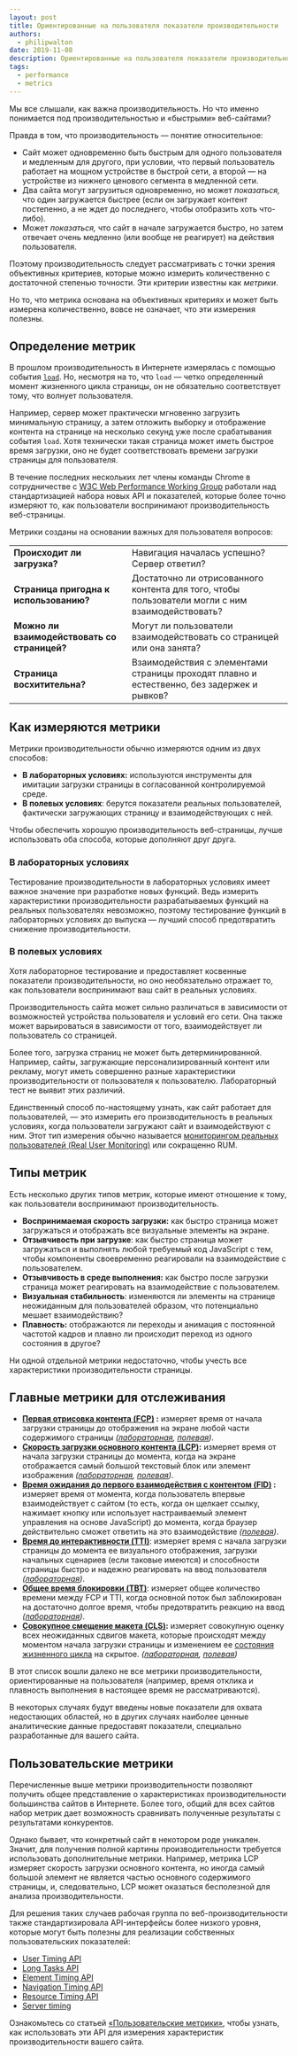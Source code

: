 ```yaml
---
layout: post
title: Ориентированные на пользователя показатели производительности
authors:
  - philipwalton
date: 2019-11-08
description: Ориентированные на пользователя показатели производительности — важный инструмент, который позволит лучше понять текущую ситуацию и улучшить работу вашего сайта таким образом, чтобы это приносило пользу реальным пользователям.
tags:
  - performance
  - metrics
---
```


Мы все слышали, как важна производительность. Но что именно понимается под производительностью и «быстрыми» веб-сайтами?

Правда в том, что производительность — понятие относительное:

- Сайт может одновременно быть быстрым для одного пользователя и медленным для другого, при условии, что первый пользователь работает на мощном устройстве в быстрой сети, а второй — на устройстве из нижнего ценового сегмента в медленной сети.
- Два сайта могут загрузиться одновременно, но может *показаться,* что один загружается быстрее (если он загружает контент постепенно, а не ждет до последнего, чтобы отобразить хоть что-либо).
- Может *показаться,* что сайт в начале загружается быстро, но затем отвечает очень медленно (или вообще не реагирует) на действия пользователя.

Поэтому производительность следует рассматривать с точки зрения объективных критериев, которые можно измерить количественно с достаточной степенью точности. Эти критерии известны как *метрики*.

Но то, что метрика основана на объективных критериях и может быть измерена количественно, вовсе не означает, что эти измерения полезны.

## Определение метрик

В прошлом производительность в Интернете измерялась с помощью события <code>[load](https://developer.mozilla.org/en-US/docs/Web/API/Window/load_event)</code>. Но, несмотря на то, что <code>load</code> — четко определенный момент жизненного цикла страницы, он не обязательно соответствует тому, что волнует пользователя.

Например, сервер может практически мгновенно загрузить минимальную страницу, а затем отложить выборку и отображение контента на странице на несколько секунд уже после срабатывания события `load`. Хотя технически такая страница может иметь быстрое время загрузки, оно не будет соответствовать времени загрузки страницы для пользователя.

В течение последних нескольких лет члены команды Chrome в сотрудничестве с [W3C Web Performance Working Group](https://www.w3.org/webperf/) работали над стандартизацией набора новых API и показателей, которые более точно измеряют то, как пользователи воспринимают производительность веб-страницы.

Метрики созданы на основании важных для пользователя вопросов:

<table id="questions">
  <tr>
    <td><strong>Происходит ли загрузка?</strong></td>
    <td>Навигация началась успешно? Сервер ответил?</td>
  </tr>
  <tr>
    <td><strong>Страница пригодна к использованию?</strong></td>
    <td>Достаточно ли отрисованного контента для того, чтобы пользователи могли с ним взаимодействовать?</td>
  </tr>
  <tr>
    <td><strong>Можно ли взаимодействовать со страницей?</strong></td>
    <td>Могут ли пользователи взаимодействовать со страницей или она занята?</td>
  </tr>
  <tr>
    <td><strong>Страница восхитительна?</strong></td>
    <td>Взаимодействия с элементами страницы проходят плавно и естественно, без задержек и рывков?</td>
  </tr>
</table>

## Как измеряются метрики

Метрики производительности обычно измеряются одним из двух способов:

- **В лабораторных условиях:** используются инструменты для имитации загрузки страницы в согласованной контролируемой среде.
- **В полевых условиях**: берутся показатели реальных пользователей, фактически загружающих страницу и взаимодействующих с ней.

Чтобы обеспечить хорошую производительность веб-страницы, лучше использовать оба способа, которые дополняют друг друга.

### В лабораторных условиях

Тестирование производительности в лабораторных условиях имеет важное значение при разработке новых функций. Ведь измерить характеристики производительности разрабатываемых функций на реальных пользователях невозможно, поэтому тестирование функций в лабораторных условиях до выпуска — лучший способ предотвратить снижение производительности.

### В полевых условиях

Хотя лабораторное тестирование и предоставляет косвенные показатели производительности, но оно необязательно отражает то, как пользователи воспринимают ваш сайт в реальных условиях.

Производительность сайта может сильно различаться в зависимости от возможностей устройства пользователя и условий его сети. Она также может варьироваться в зависимости от того, взаимодействует ли пользователь со страницей.

Более того, загрузка страниц не может быть детерминированной. Например, сайты, загружающие персонализированный контент или рекламу, могут иметь совершенно разные характеристики производительности от пользователя к пользователю. Лабораторный тест не выявит этих различий.

Единственный способ по-настоящему узнать, как сайт работает для пользователей, — это измерить его производительность в реальных условиях, когда пользователи загружают сайт и взаимодействуют с ним. Этот тип измерения обычно называется [мониторингом реальных пользователей (Real User Monitoring)](https://en.wikipedia.org/wiki/Real_user_monitoring) или сокращенно RUM.

## Типы метрик

Есть несколько других типов метрик, которые имеют отношение к тому, как пользователи воспринимают производительность.

- **Воспринимаемая скорость загрузки:** как быстро страница может загружаться и отображать все визуальные элементы на экране.
- **Отзывчивость при загрузке**: как быстро страница может загружаться и выполнять любой требуемый код JavaScript с тем, чтобы компоненты своевременно реагировали на взаимодействие с пользователем.
- **Отзывчивость в среде выполнения:** как быстро после загрузки страница может реагировать на взаимодействие с пользователем.
- **Визуальная стабильность**: изменяются ли элементы на странице неожиданным для пользователей образом, что потенциально мешает взаимодействию?
- **Плавность:** отображаются ли переходы и анимация с постоянной частотой кадров и плавно ли происходит переход из одного состояния в другое?

Ни одной отдельной метрики недостаточно, чтобы учесть все характеристики производительности страницы.

## Главные метрики для отслеживания

- **[Первая отрисовка контента (FCP)](/fcp/) :** измеряет время от начала загрузки страницы до отображения на экране любой части содержимого страницы *([лабораторная](#in-the-lab), [полевая](#in-the-field))*.
- **[Скорость загрузки основного контента (LCP)](/lcp/):** измеряет время от начала загрузки страницы до момента, когда на экране отображается самый большой текстовый блок или элемент изображения *([лабораторная](#in-the-lab), [полевая](#in-the-field))*.
- **[Время ожидания до первого взаимодействия с контентом (FID)](/fid/) :** измеряет время от момента, когда пользователь впервые взаимодействует с сайтом (то есть, когда он щелкает ссылку, нажимает кнопку или использует настраиваемый элемент управления на основе JavaScript) до момента, когда браузер действительно сможет ответить на это взаимодействие *([полевая](#in-the-field))*.
- **[Время до интерактивности (TTI)](/tti/)**: измеряет время с начала загрузки страницы до момента ее визуального отображения, загрузки начальных сценариев (если таковые имеются) и способности страницы быстро и надежно реагировать на ввод пользователя *([лабораторная](#in-the-lab))*.
- **[Общее время блокировки (TBT)](/tbt/)**: измеряет общее количество времени между FCP и TTI, когда основной поток был заблокирован на достаточно долгое время, чтобы предотвратить реакцию на ввод *([лабораторная](#in-the-lab))*.
- **[Совокупное смещение макета (CLS)](/cls/):** измеряет совокупную оценку всех неожиданных сдвигов макета, которые происходят между моментом начала загрузки страницы и изменением ее [состояния жизненного цикла](https://developers.google.com/web/updates/2018/07/page-lifecycle-api) на скрытое. *([лабораторная](#in-the-lab), [полевая](#in-the-field))*

В этот список вошли далеко не все метрики производительности, ориентированные на пользователя (например, время отклика и плавность выполнения в настоящее время не рассматриваются).

В некоторых случаях будут введены новые показатели для охвата недостающих областей, но в других случаях наиболее ценные аналитические данные предоставят показатели, специально разработанные для вашего сайта.

## Пользовательские метрики

Перечисленные выше метрики производительности позволяют получить общее представление о характеристиках производительности большинства сайтов в Интернете. Более того, общий для всех сайтов набор метрик дает возможность сравнивать полученные результаты с результатами конкурентов.

Однако бывает, что конкретный сайт в некотором роде уникален. Значит, для получения полной картины производительности требуется использовать дополнительные метрики. Например, метрика LCP измеряет скорость загрузки основного контента, но иногда самый большой элемент не является частью основного содержимого страницы, и, следовательно, LCP может оказаться бесполезной для анализа производительности.

Для решения таких случаев рабочая группа по веб-производительности также стандартизировала API-интерфейсы более низкого уровня, которые могут быть полезны для реализации собственных пользовательских показателей:

- [User Timing API](https://w3c.github.io/user-timing/)
- [Long Tasks API](https://w3c.github.io/longtasks/)
- [Element Timing API](https://wicg.github.io/element-timing/)
- [Navigation Timing API](https://w3c.github.io/navigation-timing/)
- [Resource Timing API](https://w3c.github.io/resource-timing/)
- [Server timing](https://w3c.github.io/server-timing/)

Ознакомьтесь со статьей [«Пользовательские метрики»](/custom-metrics/), чтобы узнать, как использовать эти API для измерения характеристик производительности вашего сайта.

